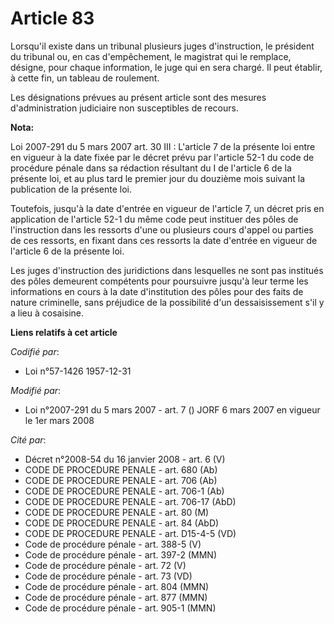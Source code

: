 # Article 83

Lorsqu'il existe dans un tribunal plusieurs juges d'instruction, le président du tribunal ou, en cas d'empêchement, le
magistrat qui le remplace, désigne, pour chaque information, le juge qui en sera chargé. Il peut établir, à cette fin, un
tableau de roulement.

Les désignations prévues au présent article sont des mesures d'administration judiciaire non susceptibles de recours.

**Nota:**

Loi 2007-291 du 5 mars 2007 art. 30 III : L'article 7 de la présente loi entre en vigueur à la date fixée par le décret prévu
par l'article 52-1 du code de procédure pénale dans sa rédaction résultant du I de l'article 6 de la présente loi, et au plus
tard le premier jour du douzième mois suivant la publication de la présente loi.

Toutefois, jusqu'à la date d'entrée en vigueur de l'article 7, un décret pris en application de l'article 52-1 du même code
peut instituer des pôles de l'instruction dans les ressorts d'une ou plusieurs cours d'appel ou parties de ces ressorts, en
fixant dans ces ressorts la date d'entrée en vigueur de l'article 6 de la présente loi.

Les juges d'instruction des juridictions dans lesquelles ne sont pas institués des pôles demeurent compétents pour poursuivre
jusqu'à leur terme les informations en cours à la date d'institution des pôles pour des faits de nature criminelle, sans
préjudice de la possibilité d'un dessaisissement s'il y a lieu à cosaisine.

**Liens relatifs à cet article**

_Codifié par_:

  - Loi n°57-1426 1957-12-31

_Modifié par_:

  - Loi n°2007-291 du 5 mars 2007 - art. 7 () JORF 6 mars 2007 en vigueur le 1er mars 2008

_Cité par_:

  - Décret n°2008-54 du 16 janvier 2008 - art. 6 (V)
  - CODE DE PROCEDURE PENALE - art. 680 (Ab)
  - CODE DE PROCEDURE PENALE - art. 706 (Ab)
  - CODE DE PROCEDURE PENALE - art. 706-1 (Ab)
  - CODE DE PROCEDURE PENALE - art. 706-17 (AbD)
  - CODE DE PROCEDURE PENALE - art. 80 (M)
  - CODE DE PROCEDURE PENALE - art. 84 (AbD)
  - CODE DE PROCEDURE PENALE - art. D15-4-5 (VD)
  - Code de procédure pénale - art. 388-5 (V)
  - Code de procédure pénale - art. 397-2 (MMN)
  - Code de procédure pénale - art. 72 (V)
  - Code de procédure pénale - art. 73 (VD)
  - Code de procédure pénale - art. 804 (MMN)
  - Code de procédure pénale - art. 877 (MMN)
  - Code de procédure pénale - art. 905-1 (MMN)
